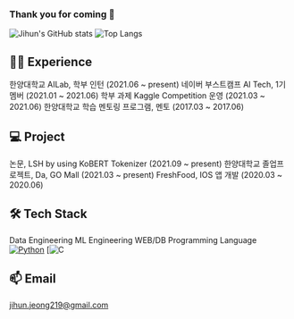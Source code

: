 ### Thank you for coming 👋

<!--
**jihunJeong/jihunjeong** is a ✨ _special_ ✨ repository because its `README.md` (this file) appears on your GitHub profile.

Here are some ideas to get you started:

- 🔭 I’m currently working on ...
- 🌱 I’m currently learning ...
- 👯 I’m looking to collaborate on ...
- 🤔 I’m looking for help with ...
- 💬 Ask me about ...
- 📫 How to reach me: ...
- 😄 Pronouns: ...
- ⚡ Fun fact: ...
-->

![Jihun's GitHub stats](https://github-readme-stats.vercel.app/api?username=jihunJeong&hide=stars&count_private=true&show_icons=true&theme=discord_old_blurple&line_height=24)
![Top Langs](https://github-readme-stats.vercel.app/api/top-langs/?username=jihunJeong&layout=compact&theme=discord_old_blurple)

## 🏃‍♂️ Experience
한양대학교 AILab, 학부 인턴 (2021.06 ~ present)
네이버 부스트캠프 AI Tech, 1기 멤버 (2021.01 ~ 2021.06)
학부 과제 Kaggle Competition 운영 (2021.03 ~ 2021.06)
한양대학교 학습 멘토링 프로그램, 멘토 (2017.03 ~ 2017.06)

## 💻 Project
논문, LSH by using KoBERT Tokenizer (2021.09 ~ present)
한양대학교 졸업프로젝트, Da, GO Mall (2021.03 ~ present)
FreshFood, IOS 앱 개발 (2020.03 ~ 2020.06)

## 🛠 Tech Stack
Data Engineering 
ML Engineering
WEB/DB 
Programming Language [![Python](http://img.shields.io/badge/python-3776AB?style=flat-square&logo=python)](https://zzsza.github.io/)
                     [![C](https://img.shields.io/badge/c-A8B9CC?style=flat-square&logo=c&logoColor=white)

## 📫 Email
jihun.jeong219@gmail.com
